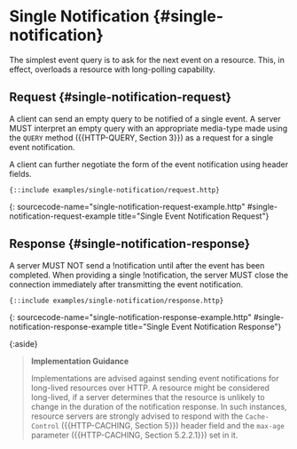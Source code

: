 # Single Notification {#single-notification}

The simplest event query is to ask for the next event on a resource. This, in effect, overloads a resource with long-polling capability.

## Request {#single-notification-request}

A client can send an empty query to be notified of a single event. A server MUST interpret an empty query with an appropriate media-type made using the `QUERY` method ({{HTTP-QUERY, Section 3}}) as a request for a single event notification.

A client can further negotiate the form of the event notification using header fields.

~~~ http-message
{::include examples/single-notification/request.http}
~~~
{: sourcecode-name="single-notification-request-example.http" #single-notification-request-example title="Single Event Notification Request"}

<!--
## Timeout {#timeout}

Sometimes, a server needs to close the connection before an event occurs. To allow servers to signal the intentional closure of the stream, we define the `555 (Connection Timeout)` status code.

If the server needs to close the connection, such as, on account of exceeding the time limit specified in the =duration= property of the =Events= header field, it MUST send a `555 (Connection Timeout)` status code in the response.

// Trailer fields to close connection
-->

## Response {#single-notification-response}

A server MUST NOT send a !notification until after the event has been completed. When providing a single !notification, the server MUST close the connection immediately after transmitting the event notification.

~~~ http-message
{::include examples/single-notification/response.http}
~~~
{: sourcecode-name="single-notification-response-example.http" #single-notification-response-example title="Single Event Notification Response"}

{:aside}
> **Implementation Guidance**
>
> Implementations are advised against sending event notifications for long-lived resources over HTTP. A resource might be considered long-lived, if a server determines that the resource is unlikely to change in the duration of the notification response. In such instances, resource servers are strongly advised to respond with the `Cache-Control` ({{HTTP-CACHING, Section 5}}) header field and the `max-age` parameter ({{HTTP-CACHING, Section 5.2.2.1}}) set in it.
